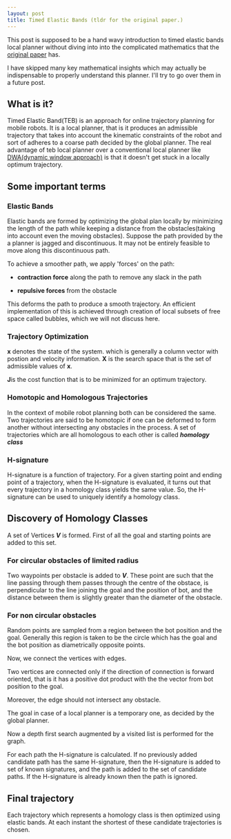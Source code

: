 ```yaml
---
layout: post
title: Timed Elastic Bands (tldr for the original paper.)
---
```


This post is supposed to be a hand wavy introduction to timed elastic bands local planner without diving into into the complicated mathematics that the [original paper](https://www.google.com/url?sa=t&rct=j&q=&esrc=s&source=web&cd=1&ved=0ahUKEwjs2uvVsJbbAhWHjJQKHbNXDF4QFggoMAA&url=http%3A%2F%2Fwww.rst.e-technik.tu-dortmund.de%2Flehrstuhl%2Fmitarbeiter%2Froesmann%2F2015_Roesmann_ECMR.PDF&usg=AOvVaw2lSpdiVTGzpFmxF9Yxi8dL) has.

I have skipped many key mathematical insights which may actually be indispensable to properly understand this planner. I'll try to go over them in a future post.


## What is it?

Timed Elastic Band(TEB) is an approach for online trajectory planning for mobile robots. It is a local planner, that is it produces an admissible trajectory that takes into account the kinematic constraints of the robot and sort of adheres to a coarse path decided by the global planner.
The real advantage of teb local planner over a conventional local planner like [DWA(dynamic window approach)](https://www.google.com/url?sa=t&rct=j&q=&esrc=s&source=web&cd=1&cad=rja&uact=8&ved=0ahUKEwje9LvJxZbbAhUBHJQKHdsKAjUQFggtMAA&url=https%3A%2F%2Fpdfs.semanticscholar.org%2Fcd9e%2F0901a07262db18fb249efb82094e7c266527.pdf&usg=AOvVaw1qgxkHlBsGtH95BIbeoVAI) is that it doesn't get stuck in a locally optimum trajectory.

## Some important terms

### Elastic Bands

Elastic bands are formed by optimizing the global plan locally by minimizing the length of the path while keeping a distance from the obstacles(taking into account even the moving obstacles).
Suppose the path provided by the a planner is jagged and discontinuous. It may not be entirely feasible to move along this discontinuous path. 

To achieve a smoother path, we apply 'forces' on the path:

- **contraction force** along the path to remove any slack in the path

- **repulsive forces** from the obstacle

This deforms the path to produce a smooth trajectory.
An efficient implementation of this is achieved through creation of local subsets of free space called bubbles, which we will not discuss here.

### Trajectory Optimization

**x** denotes the state of the system. which is generally a column vector with postion and velocity information.
**X** is the search space that is the set of admissible values of **x**.

**J**is the cost function that is to be minimized for an optimum trajectory.

### Homotopic and Homologous Trajectories

In the context of mobile robot planning both can be considered the same.
Two trajectories are said to be homotopic if one can be deformed to form another without intersecting any obstacles in the process. A set of trajectories which are all homologous to each other is called  ***homology class***

### H-signature
H-signature is a function of trajectory. For a given starting point and ending point of a trajectory, when the H-signature is evaluated, it turns out that every trajectory in a homology class yields the same value. So, the H-signature can be used to uniquely identify a homology class.

## Discovery of Homology Classes

A set of Vertices ***V*** is formed. First of all the goal and starting points are added to this set.

### For circular obstacles of limited radius

Two waypoints per obstacle is added to ***V***. These point are such that the line passing through them passes through the centre of the obstace, is perpendicular to the line joining the goal and the position of bot, and the distance between them is slightly greater than the diameter of the obstacle.

### For non circular obstacles

Random points are sampled from a region between the bot position and the goal. Generally this region is taken to be the circle which has the goal and the bot position as diametrically opposite points.

Now, we connect the vertices with edges.

Two vertices are connected only if the direction of connection is forward oriented, that is it has a positive dot product with the the vector from bot position to the goal.

Moreover, the edge should not intersect any obstacle.


The goal in case of a local planner is a temporary one, as decided by the global planner.

Now a depth first search augmented by a visited list is performed for the graph.

For each path the H-signature is calculated. If no previously added candidate path has the same H-signature, then the H-signature is added to set of known signatures, and the path is added to the set of candidate paths. If the H-signature is already known then the path is ignored.	

## Final trajectory

Each trajectory which represents a homology class is then optimized using elastic bands. At each instant the shortest of these candidate trajectories is chosen.
